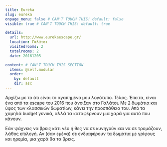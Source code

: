 ```yaml
---
title: Eureka
slug: eureka
onpage_menu: false # CAN'T TOUCH THIS! default: false
visible: true # CAN'T TOUCH THIS! default: true

details:
  url: http://www.eurekaescape.gr/
  location: Γαλάτσι
  visitedrooms: 2
  totalrooms: 2
  date: 20161205

content: # CAN'T TOUCH THIS SECTION
  items: @self.modular
  order:
    by: default
    dir: asc
---
```


Αρχίζω με το ότι είναι το αγαπημένο μου λογότυπο. Τέλος. Έπειτα, είναι ένα από τα escape του 2016 που άνοιξαν στο Γαλάτσι. Με 2 δωμάτια και ύφος των κλασσικών δωματίων,
κάνει την προσπάθεια του. Από τα χαμηλά budget γενικά, αλλά τα καταφέρνουν μια χαρά για αυτό που κάνουν.

Εάν ψάχνεις να βρεις κάτι νέο ή θες να σε κυνηγούν και να σε τρομάζουν, λάθος επιλογή. Αν (σαν εμένα) σε ενδιαφέρουν τα δωμάτια με γρίφους και ηρεμία, μια χαρά θα τα βρεις.
